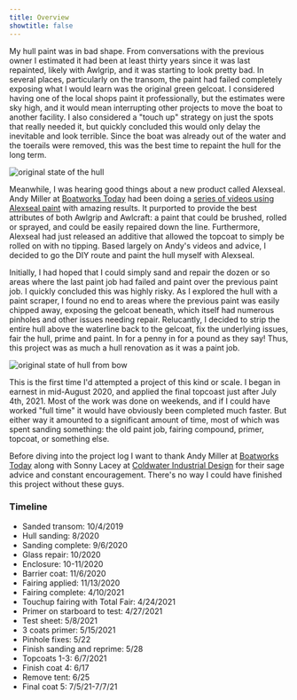 ```yaml
---
title: Overview
showtitle: false
---
```


My hull paint was in bad shape. From conversations with the previous owner
I estimated it had been at least thirty years since it was last repainted,
likely with Awlgrip, and it was starting to look pretty bad. In several
places, particularly on the transom, the paint had failed completely exposing
what I would learn was the original green gelcoat. I considered having one
of the local shops paint it professionally, but the estimates were sky high,
and it would mean interrupting other projects to move the boat to another
facility. I also considered a "touch up" strategy on just the spots that
really needed it, but quickly concluded this would only delay the
inevitable and look terrible. Since the boat was already out of the water and the toerails
were removed, this was the best time to repaint the hull for the long term.

![original state of the hull](images/overview-stern-web.jpg "Here's how the hull looked when I first started thinking of repainting")

Meanwhile, I was hearing good things about a new product called Alexseal.
Andy Miller at [Boatworks Today](https://www.boatworkstoday.com/) had been doing a
[series of videos using Alexseal
paint](https://www.youtube.com/playlist?list=PLk-EvNT8lxoQLYvT2XB7AGtNeaWSysT6K) with amazing results.
It purported to provide
the best attributes of both Awlgrip and Awlcraft: a paint that could be brushed, rolled
or sprayed, and could be easily repaired down the line. Furthermore, Alexseal
had just released an additive that allowed the topcoat to simply be
rolled on with no tipping. Based largely on Andy's videos and advice, I decided to go
the DIY route and paint the hull myself with Alexseal.

Initially, I had hoped that I could simply sand and repair the dozen or so areas
where the last paint job had failed and paint over the previous paint job.
I quickly concluded this was highly risky. As I explored the hull with a paint
scraper, I found no end to areas where the previous paint was easily chipped
away, exposing the gelcoat beneath, which itself had numerous pinholes and other issues needing
repair. Relucantly, I decided to strip the entire hull above the
waterline back to the gelcoat, fix the underlying issues, fair the hull, prime and paint.
In for a penny in for a pound as they say! Thus, this project was as much a 
hull renovation as it was a paint job.

![original state of hull from bow](images/overview-bow-web.jpg "Another inaugural shot; this was taken months earlier before the toerails were removed")


This is the first time I'd attempted a project of this kind or scale.
I began in earnest in mid-August 2020, and applied the final topcoast
just after July 4th, 2021. Most of the work was done on weekends, and if I could
have worked "full time" it would have obviously been completed much faster. But either way
it amounted to a significant amount of time, most of which was spent sanding something: the
old paint job, fairing compound, primer, topcoat, or something else.

Before diving into the project log I want to thank Andy Miller at [Boatworks Today](https://www.boatworkstoday.com/)
along with Sonny Lacey at [Coldwater Industrial Design](http://coldwaterdesign.com/llc/) for
their sage advice and constant encouragement. There's no way
I could have finished this project without these guys.



### Timeline

* Sanded transom: 10/4/2019
* Hull sanding: 8/2020
* Sanding complete: 9/6/2020
* Glass repair: 10/2020
* Enclosure: 10-11/2020
* Barrier coat: 11/6/2020
* Fairing applied: 11/13/2020
* Fairing complete: 4/10/2021
* Touchup fairing with Total Fair: 4/24/2021
* Primer on starboard to test: 4/27/2021
* Test sheet: 5/8/2021
* 3 coats primer: 5/15/2021
* Pinhole fixes: 5/22
* Finish sanding and reprime: 5/28
* Topcoats 1-3: 6/7/2021
* Finish coat 4: 6/17
* Remove tent: 6/25
* Final coat 5: 7/5/21-7/7/21






